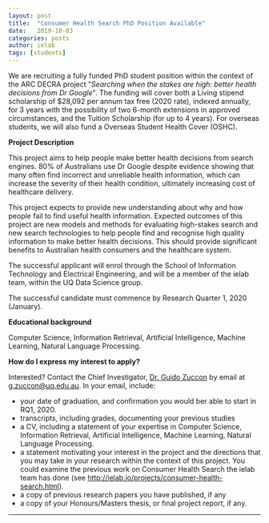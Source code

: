```yaml
---
layout: post
title:  "Consumer Health Search PhD Position Available"
date:   2019-10-03
categories: posts
author: ielab
tags: [students]
---
```


We are recruiting a fully funded PhD student position within the context of the ARC DECRA project  "_Searching when the stakes are high: better health decisions from Dr Google_". The funding will cover both a Living stipend scholarship of $28,092 per annum tax free (2020 rate), indexed annually, for 3 years with the possibility of two 6-month extensions in approved circumstances, and the Tuition Scholarship (for up to 4 years). For overseas students, we will also fund a Overseas Student Health Cover (OSHC).



**Project Description**

This project aims to help people make better health decisions from search engines. 80% of Australians use Dr Google despite evidence showing that many often find incorrect and unreliable health information, which can increase the severity of their health condition, ultimately increasing cost of healthcare delivery.

This project expects to provide new understanding about why and how people fail to find useful health information. Expected outcomes of this project are new models and methods for evaluating high-stakes search and new search technologies to help people find and recognise high quality information to make better health decisions. This should provide significant benefits to Australian health consumers and the healthcare system. 

The successful applicant will enrol through the School of Information Technology and Electrical Engineering, and will be a member of the ielab team, within the UQ Data Science group.

The successful candidate must commence by Research Quarter 1, 2020 (January).



**Educational background** 

Computer Science, Information Retrieval, Artificial Intelligence, Machine Learning, Natural Language Processing.



**How do I express my interest to apply?** 

Interested? Contact the Chief Investigator, [Dr. Guido Zuccon](/people/guido-zuccon) by email at [g.zuccon@uq.edu.au](mailto:g.zuccon@uq.edu.au). In your email, include:

* your date of graduation, and confirmation you would ber able to start in RQ1, 2020.
* transcripts, including grades, documenting your previous studies
* a CV, including a statement of your expertise in Computer Science, Information Retrieval, Artificial Intelligence, Machine Learning, Natural Language Processing.
* a statement motivating your interest in the project and the directions that you may take in your research within the context of this project. You could examine the previous work on Consumer Health Search the ielab team has done (see http://ielab.io/projects/consumer-health-search.html). 
* a copy of previous research papers you have published, if any
* a copy of your Honours/Masters thesis, or final project report, if any.

---


